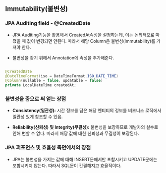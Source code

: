 ## Immutability(불변성)

### JPA Auditing field - @CreatedDate

- JPA Auditing기능을 활용해서 CreatedAt속성을 설정하는데, 이는 논리적으로 따졌을 때 값이 변경되면 안된다. 따라서 해당 Column은 불변성(Immutability)를 가져야 한다.

- 불변성을 갖기 위해서 Annotation에 속성을 추가해준다.

```java

@CreatedDate
@DateTimeFormat(iso = DateTimeFormat.ISO.DATE_TIME)
@Column(nullable = false, updatable = false)
private LocalDateTime createdAt;

```

### 불변성을 줌으로 써 얻는 장점

- **Consistency(일관성):** 시간 정보를 담은 해당 엔티티의 정보를 비즈니스 로직에서 일관성 있게 참조할 수 있음.

- **Reliability(신뢰성) 및 Integrity(무결성):** 불변성을 보장하므로 개발자의 실수로 인해 변할 수 없다. 따라서 해당 값에 대한 신뢰성과 무결성이 보장된다.

### JPA 퍼포먼스 및 효율성 측면에서의 장점

- JPA는 불변성을 가지는 값에 대해 INSERT문에서만 포함시키고 UPDATE문에는 포함시키지 않는다. 따라서 SQL문이 간결해지고 효율적이다.
